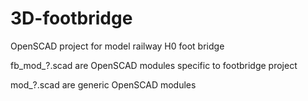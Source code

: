 # 3D-footbridge
OpenSCAD project for model railway H0 foot bridge

fb_mod_?.scad are OpenSCAD modules specific to footbridge project

mod_?.scad are generic OpenSCAD modules

